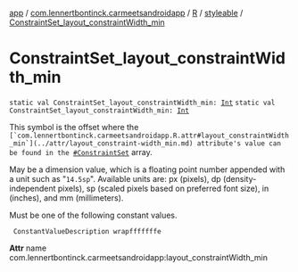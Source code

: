 [app](../../../index.md) / [com.lennertbontinck.carmeetsandroidapp](../../index.md) / [R](../index.md) / [styleable](index.md) / [ConstraintSet_layout_constraintWidth_min](./-constraint-set_layout_constraint-width_min.md)

# ConstraintSet_layout_constraintWidth_min

`static val ConstraintSet_layout_constraintWidth_min: `[`Int`](https://kotlinlang.org/api/latest/jvm/stdlib/kotlin/-int/index.html)
`static val ConstraintSet_layout_constraintWidth_min: `[`Int`](https://kotlinlang.org/api/latest/jvm/stdlib/kotlin/-int/index.html)

This symbol is the offset where the ``[`com.lennertbontinck.carmeetsandroidapp.R.attr#layout_constraintWidth_min`](../attr/layout_constraint-width_min.md) attribute's value can be found in the ``[`#ConstraintSet`](-constraint-set.md) array.

May be a dimension value, which is a floating point number appended with a unit such as "`14.5sp`". Available units are: px (pixels), dp (density-independent pixels), sp (scaled pixels based on preferred font size), in (inches), and mm (millimeters).

Must be one of the following constant values.

     ConstantValueDescription wrapfffffffe

**Attr**
name com.lennertbontinck.carmeetsandroidapp:layout_constraintWidth_min

